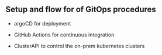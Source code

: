 ## Setup and flow for of GitOps procedures

* argoCD for deployment
* GitHub Actions for continuous integration

* ClusterAPI to control the on-prem kubernetes clusters